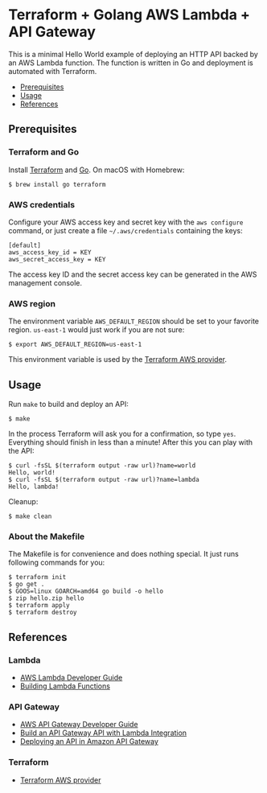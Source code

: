 # Terraform + Golang AWS Lambda + API Gateway

This is a minimal Hello World example of deploying an HTTP API backed by an AWS Lambda function. The function is written in Go and deployment is automated with Terraform.

- [Prerequisites](#prerequisites)
- [Usage](#usage)
- [References](#references)

## Prerequisites

### Terraform and Go

Install [Terraform][terraform] and [Go][golang]. On macOS with Homebrew:

```console
$ brew install go terraform
```

[terraform]: https://www.terraform.io/
[golang]: https://www.terraform.io/

### AWS credentials

Configure your AWS access key and secret key with the `aws configure` command, or just create a file `~/.aws/credentials` containing the keys:

```
[default]
aws_access_key_id = KEY
aws_secret_access_key = KEY
```

The access key ID and the secret access key can be generated in the AWS management console.

### AWS region

The environment variable `AWS_DEFAULT_REGION` should be set to your favorite region. `us-east-1` would just work if you are not sure:

```console
$ export AWS_DEFAULT_REGION=us-east-1
```

This environment variable is used by the [Terraform AWS provider][terraform-aws].

[terraform-aws]: https://www.terraform.io/docs/providers/aws/

## Usage

Run `make` to build and deploy an API:

```console
$ make
```

In the process Terraform will ask you for a confirmation, so type `yes`. Everything should finish in less than a minute! After this you can play with the API:

```console
$ curl -fsSL $(terraform output -raw url)?name=world
Hello, world!
$ curl -fsSL $(terraform output -raw url)?name=lambda
Hello, lambda!
```

Cleanup:

```console
$ make clean
```

### About the Makefile

The Makefile is for convenience and does nothing special. It just runs following commands for you:

```console
$ terraform init
$ go get .
$ GOOS=linux GOARCH=amd64 go build -o hello
$ zip hello.zip hello
$ terraform apply
$ terraform destroy
```

## References

### Lambda

- [AWS Lambda Developer Guide](https://docs.aws.amazon.com/lambda/latest/dg/welcome.html)
- [Building Lambda Functions](https://docs.aws.amazon.com/lambda/latest/dg/lambda-app.html)

### API Gateway

- [AWS API Gateway Developer Guide](https://docs.aws.amazon.com/apigateway/latest/developerguide/welcome.html)
- [Build an API Gateway API with Lambda Integration](https://docs.aws.amazon.com/apigateway/latest/developerguide/getting-started-with-lambda-integration.html)
- [Deploying an API in Amazon API Gateway](https://docs.aws.amazon.com/apigateway/latest/developerguide/how-to-deploy-api.html)

### Terraform

- [Terraform AWS provider](https://www.terraform.io/docs/providers/aws/)
